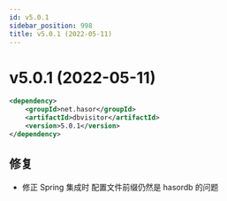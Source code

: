 ```yaml
---
id: v5.0.1
sidebar_position: 998
title: v5.0.1 (2022-05-11)
---
```


# v5.0.1 (2022-05-11)

```xml
<dependency>
    <groupId>net.hasor</groupId>
    <artifactId>dbvisitor</artifactId>
    <version>5.0.1</version>
</dependency>
```

## 修复
- 修正 Spring 集成时 配置文件前缀仍然是 hasordb 的问题
